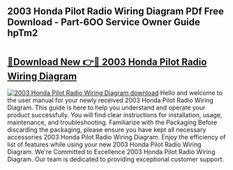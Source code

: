 ## 2003 Honda Pilot Radio Wiring Diagram PDf Free Download - Part-6OO Service Owner Guide hpTm2

# <h2><a href="http://dfjjia.blite.top/?on=2003+Honda+Pilot+Radio+Wiring+Diagram">🔗Download New 👉🔴 2003 Honda Pilot Radio Wiring Diagram</a></h2>

[![2003 Honda Pilot Radio Wiring Diagram download](https://i.imgur.com/lujVjoI.png)](http://dfjjia.blite.top/?on=2003+Honda+Pilot+Radio+Wiring+Diagram)
Hello and welcome to the user manual for your newly received 2003 Honda Pilot Radio Wiring Diagram. This guide is here to help you understand and operate your product successfully. You will find clear instructions for installation, usage, maintenance, and troubleshooting. Familiarize with the Packaging Before discarding the packaging, please ensure you have kept all necessary accessories 2003 Honda Pilot Radio Wiring Diagram. Enjoy the efficiency of list of features while using your new 2003 Honda Pilot Radio Wiring Diagram. We're Committed to Excellence 2003 Honda Pilot Radio Wiring Diagram. Our team is dedicated to providing exceptional customer support.
